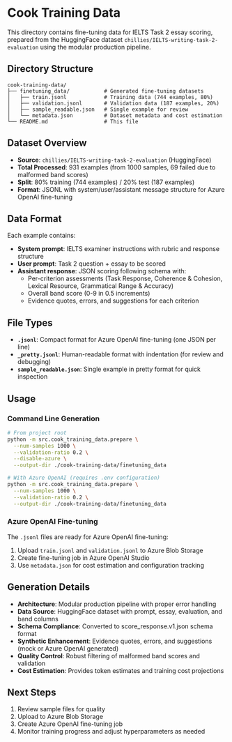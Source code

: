 # Cook Training Data

This directory contains fine-tuning data for IELTS Task 2 essay scoring, prepared from the HuggingFace dataset `chillies/IELTS-writing-task-2-evaluation` using the modular production pipeline.

## Directory Structure

```
cook-training-data/
├── finetuning_data/           # Generated fine-tuning datasets
│   ├── train.jsonl            # Training data (744 examples, 80%)
│   ├── validation.jsonl       # Validation data (187 examples, 20%)  
│   ├── sample_readable.json   # Single example for review
│   └── metadata.json          # Dataset metadata and cost estimation
└── README.md                  # This file
```

## Dataset Overview

- **Source**: `chillies/IELTS-writing-task-2-evaluation` (HuggingFace)
- **Total Processed**: 931 examples (from 1000 samples, 69 failed due to malformed band scores)
- **Split**: 80% training (744 examples) / 20% test (187 examples)
- **Format**: JSONL with system/user/assistant message structure for Azure OpenAI fine-tuning

## Data Format

Each example contains:
- **System prompt**: IELTS examiner instructions with rubric and response structure
- **User prompt**: Task 2 question + essay to be scored
- **Assistant response**: JSON scoring following schema with:
  - Per-criterion assessments (Task Response, Coherence & Cohesion, Lexical Resource, Grammatical Range & Accuracy)
  - Overall band score (0-9 in 0.5 increments)
  - Evidence quotes, errors, and suggestions for each criterion

## File Types

- **`.jsonl`**: Compact format for Azure OpenAI fine-tuning (one JSON per line)
- **`_pretty.jsonl`**: Human-readable format with indentation (for review and debugging)
- **`sample_readable.json`**: Single example in pretty format for quick inspection

## Usage

### Command Line Generation
```bash
# From project root
python -m src.cook_training_data.prepare \
  --num-samples 1000 \
  --validation-ratio 0.2 \
  --disable-azure \
  --output-dir ./cook-training-data/finetuning_data

# With Azure OpenAI (requires .env configuration)  
python -m src.cook_training_data.prepare \
  --num-samples 1000 \
  --validation-ratio 0.2 \
  --output-dir ./cook-training-data/finetuning_data
```

### Azure OpenAI Fine-tuning
The `.jsonl` files are ready for Azure OpenAI fine-tuning:

1. Upload `train.jsonl` and `validation.jsonl` to Azure Blob Storage
2. Create fine-tuning job in Azure OpenAI Studio  
3. Use `metadata.json` for cost estimation and configuration tracking

## Generation Details

- **Architecture**: Modular production pipeline with proper error handling
- **Data Source**: HuggingFace dataset with prompt, essay, evaluation, and band columns
- **Schema Compliance**: Converted to score_response.v1.json schema format
- **Synthetic Enhancement**: Evidence quotes, errors, and suggestions (mock or Azure OpenAI generated)
- **Quality Control**: Robust filtering of malformed band scores and validation
- **Cost Estimation**: Provides token estimates and training cost projections

## Next Steps

1. Review sample files for quality
2. Upload to Azure Blob Storage
3. Create Azure OpenAI fine-tuning job
4. Monitor training progress and adjust hyperparameters as needed